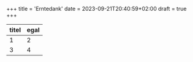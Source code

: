 +++
title = 'Erntedank'
date = 2023-09-21T20:40:59+02:00
draft = true
+++

| titel | egal |
| ----- | ---- |
| 1     | 2    |
| 3     | 4    |
